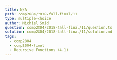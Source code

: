 ```yaml
---
title: N/A
path: comp2804/2018-fall-final/11
type: multiple-choice
author: Michiel Smid
question: comp2804/2018-fall-final/11/question.ts
solution: comp2804/2018-fall-final/11/solution.md
tags:
  - comp2804
  - comp2804-final
  - Recursive Functions (4.1)
---
```

